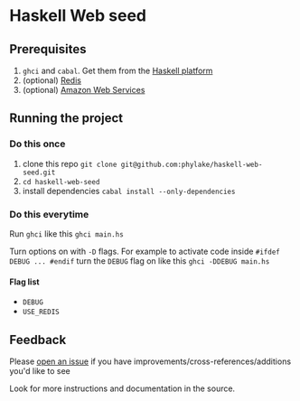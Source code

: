 Haskell Web seed
================

Prerequisites
-------------

1. `ghci` and `cabal`. Get them from the [Haskell platform](http://www.haskell.org/platform)
1. (optional) [Redis](http://redis.io/download)
1. (optional) [Amazon Web Services](http://aws.amazon.com/developers/access-keys/)

Running the project
-------------------

### Do this once

1. clone this repo `git clone git@github.com:phylake/haskell-web-seed.git`
1. `cd haskell-web-seed`
1. install dependencies `cabal install --only-dependencies`

### Do this everytime

Run `ghci` like this `ghci main.hs`

Turn options on with `-D` flags. For example to activate code inside `#ifdef DEBUG ... #endif` turn the `DEBUG` flag on like this `ghci -DDEBUG main.hs`

#### Flag list

- `DEBUG`
- `USE_REDIS`

Feedback
--------

Please [open an issue](https://github.com/phylake/haskell-web-seed/issues/new) if you have improvements/cross-references/additions you'd like to see

Look for more instructions and documentation in the source.
